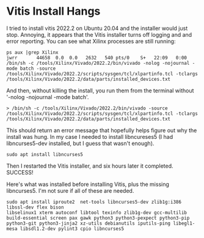Vitis Install Hangs
===================

I tried to install vitis 2022.2 on Ubuntu 20.04 and the installer would just 
stop. Annoying, it appears that the Vitis installer turns off logging and and
error reporting. You can see what Xilinx processes are still running:

```
ps aux |grep Xilinx
jwrr       44658  0.0  0.0   2632   540 pts/0    S+   22:09   0:00 /bin/sh -c /tools/Xilinx/Vivado/2022.2/bin/vivado -nolog -nojournal -mode batch -source /tools/Xilinx/Vivado/2022.2/scripts/sysgen/tcl/xlpartinfo.tcl -tclargs /tools/Xilinx/Vivado/2022.2/data/parts/installed_devices.txt
```

And then, without killing the install, you  run them from the terminal without '-nolog -nojournal -mode batch'.

```
> /bin/sh -c /tools/Xilinx/Vivado/2022.2/bin/vivado -source /tools/Xilinx/Vivado/2022.2/scripts/sysgen/tcl/xlpartinfo.tcl -tclargs /tools/Xilinx/Vivado/2022.2/data/parts/installed_devices.txt
```

This should return an error message that hopefully helps figure out why the install was hung. In my case I needed to install
libncureses5 (I had libncurses5-dev installed, but I guess that wasn't enough).

```
sudo apt install libncurses5
```

Then I restarted the Vitis installer, and six hours later it completed. SUCCESS!

Here's what was installed before installing Vitis, plus the missing libncurses5. I'm not sure if all of these
are needed.

```
sudo apt install iproute2  net-tools libncurses5-dev zlib1g:i386 libssl-dev flex bison 
libselinux1 xterm autoconf libtool texinfo zlib1g-dev gcc-multilib build-essential screen pax gawk python3 python3-pexpect python3-pip 
python3-git python3-jinja2 xz-utils debianutils iputils-ping libegl1-mesa libsdl1.2-dev pylint3 cpio libncurses5
```



